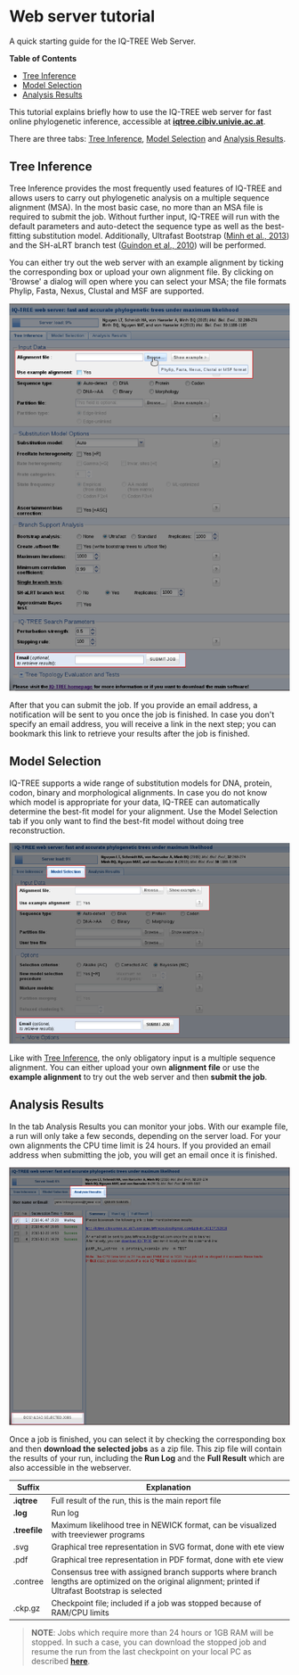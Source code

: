 <!--jekyll 
docid: 2
icon: info-circle
doctype: tutorial
tags:
- tutorial
description: A quick starting guide for the IQ-TREE Web Server.
sections: 
- name: Tree Inference
  url: tree-inference
- name: Model Selection
  url: model-selection
- name: Analysis Results
  url: analysis-results
jekyll-->

Web server tutorial
===================

A quick starting guide for the IQ-TREE Web Server.
<!--more-->

<!-- START doctoc generated TOC please keep comment here to allow auto update -->
<!-- DON'T EDIT THIS SECTION, INSTEAD RE-RUN doctoc TO UPDATE -->
**Table of Contents**

- [Tree Inference](#tree-inference)
- [Model Selection](#model-selection)
- [Analysis Results](#analysis-results)

<!-- END doctoc generated TOC please keep comment here to allow auto update -->


This tutorial explains briefly how to use the IQ-TREE web server for fast online phylogenetic inference, accessible at <a target="_blank" href="http://iqtree.cibiv.univie.ac.at"> <b>iqtree.cibiv.univie.ac.at</b></a>.

There are three tabs: [Tree Inference](#tree-inference), [Model Selection](#model-selection) and [Analysis Results](#analysis-results). 


Tree Inference
------------
<div class="hline"></div>

Tree Inference provides the most frequently used features of IQ-TREE and allows users to carry out phylogenetic analysis on a multiple sequence alignment (MSA). In the most basic case, no more than an MSA file is required to submit the job. Without further input, IQ-TREE will run with the default parameters and auto-detect the sequence type as well as the best-fitting substitution model. Additionally, Ultrafast Bootstrap (<a href="http://mbe.oxfordjournals.org/content/30/5/1188" target="_blank">Minh et al., 2013</a>) and the SH-aLRT branch test (<a href="http://sysbio.oxfordjournals.org/content/59/3/307" target="_blank">Guindon et al., 2010</a>) will be performed. 

You can either try out the web server with an example alignment by ticking the corresponding box or upload your own alignment file. By clicking on 'Browse' a dialog will open where you can select your MSA; the file formats Phylip, Fasta, Nexus, Clustal and MSF are supported. 

![Tree Inference Tab](images/tut1.png)

After that you can submit the job. If you provide an email address, a notification will be sent to you once the job is finished. In case you don't specify an email address, you will receive a link in the next step; you can bookmark this link to retrieve your results after the job is finished. 



Model Selection
------------
<div class="hline"></div>

IQ-TREE supports a wide range of substitution models for DNA, protein, codon, binary and morphological alignments. In case you do not know which model is appropriate for your data, IQ-TREE can automatically determine the best-fit model for your alignment. Use the Model Selection tab if you only want to find the best-fit model without doing tree reconstruction.

![Model Selection Tab](images/tut2.png)

Like with [Tree Inference](#tree-inference), the only obligatory input is a multiple sequence alignment. You can either upload your own **alignment file** or use the **example alignment** to try out the web server and then **submit the job**. 




Analysis Results
------------
<div class="hline"></div>

In the tab Analysis Results you can monitor your jobs. With our example file, a run will only take a few seconds, depending on the server load. For your own alignments the CPU time limit is 24 hours. If you provided an email address when submitting the job, you will get an email once it is finished. 

![Analysis Results](images/tut3.png)

Once a job is finished, you can select it by checking the corresponding box and then **download the selected jobs** as a zip file. This zip file will contain the results of your run, including the **Run Log** and the **Full Result** which are also accessible in the webserver. 


|Suffix| Explanation |
|------|-------------------|
|**.iqtree** | Full result of the run, this is the main report file  |
|**.log** | Run log |
| **.treefile** | Maximum likelihood tree in NEWICK format, can be visualized with treeviewer programs |
| .svg |  Graphical tree representation in SVG format, done with ete view |
| .pdf |  Graphical tree representation in PDF format, done with ete view |
| .contree | Consensus tree with assigned branch supports where branch lengths are optimized on the original alignment; printed if Ultrafast Bootstrap is selected |
| .ckp.gz | Checkpoint file; included if a job was stopped because of RAM/CPU limits |

>**NOTE**: Jobs which require more than 24 hours or 1GB RAM will be stopped. In such a case, you can download the stopped job and resume the run from the last checkpoint on your local PC as described <a target="_blank" href="http://www.iqtree.org/doc/Command-Reference/#checkpointing-to-resume-stopped-run"> <b>here</b></a>. 
